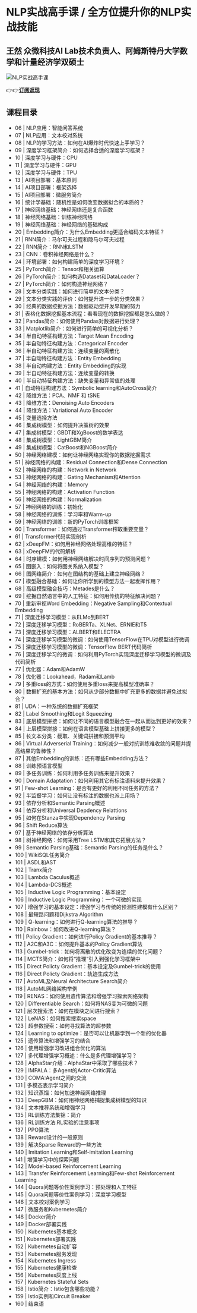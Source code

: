 NLP实战高手课 / 全方位提升你的NLP实战技能
=========================

王然 **众微科技AI Lab技术负责人、阿姆斯特丹大学数学和计量经济学双硕士**
-----------------------------------------

![NLP实战高手课](https://www.geekgay.com/storage/geek/geek_e9ce5f84cd8bcf96fb341690cb56562e.jpg)  
  
👉👉[**订阅返现**](https://time.geekbang.org/course/intro/100046401?code=%2FsTJkebkHO9cjtkh4AfKueWaqf6yzhYqekO2jeUNiVk%3D "NLP实战高手课")  
  
课程目录
----

  
  
- 06 | NLP应用：智能问答系统
- 07 | NLP应用：文本校对系统
- 08 | NLP的学习方法：如何在AI爆炸时代快速上手学习？
- 09 | 深度学习框架简介：如何选择合适的深度学习框架？
- 10 | 深度学习与硬件：CPU
- 11 | 深度学习与硬件：GPU
- 12 | 深度学习与硬件：TPU
- 13 | AI项目部署：基本原则
- 14 | AI项目部署：框架选择
- 15 | AI项目部署：微服务简介
- 16 | 统计学基础：随机性是如何改变数据拟合的本质的？
- 17 | 神经网络基础：神经网络还是复合函数
- 18 | 神经网络基础：训练神经网络
- 19 | 神经网络基础：神经网络的基础构成
- 20 | Embedding简介：为什么Embedding更适合编码文本特征？
- 21 | RNN简介：马尔可夫过程和隐马尔可夫过程
- 22 | RNN简介：RNN和LSTM
- 23 | CNN：卷积神经网络是什么？
- 24 | 环境部署：如何构建简单的深度学习环境？
- 25 | PyTorch简介：Tensor和相关运算
- 26 | PyTorch简介：如何构造Dataset和DataLoader？
- 27 | PyTorch简介：如何构造神经网络？
- 28 | 文本分类实践：如何进行简单的文本分类？
- 29 | 文本分类实践的评价：如何提升进一步的分类效果？
- 30 | 经典的数据挖掘方法：数据驱动型开发早期的努力
- 31 | 表格化数据挖掘基本流程：看看现在的数据挖掘都是怎么做的？
- 32 | Pandas简介：如何使用Pandas对数据进行处理？
- 33 | Matplotlib简介：如何进行简单的可视化分析？
- 34 | 半自动特征构建方法：Target Mean Encoding
- 35 | 半自动特征构建方法：Categorical Encoder
- 36 | 半自动特征构建方法：连续变量的离散化
- 37 | 半自动特征构建方法：Entity Embedding
- 38 | 半自动构建方法：Entity Embedding的实现
- 39 | 半自动特征构建方法：连续变量的转换
- 40 | 半自动特征构建方法：缺失变量和异常值的处理
- 41 | 自动特征构建方法：Symbolic learning和AutoCross简介
- 42 | 降维方法：PCA、NMF 和 tSNE
- 43 | 降维方法：Denoising Auto Encoders
- 44 | 降维方法：Variational Auto Encoder
- 45 | 变量选择方法
- 46 | 集成树模型：如何提升决策树的效果
- 47 | 集成树模型：GBDT和XgBoost的数学表达
- 48 | 集成树模型：LightGBM简介
- 49 | 集成树模型：CatBoost和NGBoost简介
- 50 | 神经网络建模：如何让神经网络实现你的数据挖掘需求
- 51 | 神经网络的构建：Residual Connection和Dense Connection
- 52 | 神经网络的构建：Network in Network
- 53 | 神经网络的构建：Gating Mechanism和Attention
- 54 | 神经网络的构建：Memory
- 55 | 神经网络的构建：Activation Function
- 56 | 神经网络的构建：Normalization
- 57 | 神经网络的训练：初始化
- 58 | 神经网络的训练：学习率和Warm-up
- 59 | 神经网络的训练：新的PyTorch训练框架
- 60 | Transformer：如何通过Transformer榨取重要变量？
- 61 | Transformer代码实现剖析
- 62 | xDeepFM：如何用神经网络处理高维的特征？
- 63 | xDeepFM的代码解析
- 64 | 时序建模：如何用神经网络解决时间序列的预测问题？
- 65 | 图嵌入：如何将图关系纳入模型？
- 66 | 图网络简介：如何在图结构的基础上建立神经网络？
- 67 | 模型融合基础：如何让你所学到的模型方法一起发挥作用？
- 68 | 高级模型融合技巧：Metades是什么？
- 69 | 挖掘自然语言中的人工特征：如何用传统的特征解决问题？
- 70 | 重新审视Word Embedding：Negative Sampling和Contextual Embedding
- 71 | 深度迁移学习模型：从ELMo到BERT
- 72 | 深度迁移学习模型：RoBERTa、XLNet、ERNIE和T5
- 73 | 深度迁移学习模型：ALBERT和ELECTRA
- 74 | 深度迁移学习模型的微调：如何使用TensorFlow在TPU对模型进行微调
- 75 | 深度迁移学习模型的微调：TensorFlow BERT代码简析
- 76 | 深度迁移学习的微调：如何利用PyTorch实现深度迁移学习模型的微调及代码简析
- 77 | 优化器：Adam和AdamW
- 78 | 优化器：Lookahead，Radam和Lamb
- 79 | 多重loss的方式：如何使用多重loss来提高模型准确率？
- 80 | 数据扩充的基本方法：如何从少部分数据中扩充更多的数据并避免过拟合？
- 81 | UDA：一种系统的数据扩充框架
- 82 | Label Smoothing和Logit Squeezing
- 83 | 底层模型拼接：如何让不同的语言模型融合在一起从而达到更好的效果？
- 84 | 上层模型拼接：如何在语言模型基础上拼接更多的模型？
- 85 | 长文本分类：截取、关键词拼接和预测平均
- 86 | Virtual Adverserial Training：如何减少一般对抗训练难收敛的问题并提高结果的鲁棒性？
- 87 | 其他Embedding的训练：还有哪些Embedding方法？
- 88 | 训练预语言模型
- 89 | 多任务训练：如何利用多任务训练来提升效果？
- 90 | Domain Adaptation：如何利用其它有标注语料来提升效果？
- 91 | Few-shot Learning：是否有更好的利用不同任务的方法？
- 92 | 半监督学习：如何让没有标注的数据也派上用场？
- 93 | 依存分析和Semantic Parsing概述
- 94 | 依存分析和Universal Depdency Relattions
- 95 | 如何在Stanza中实现Dependency Parsing
- 96 | Shift Reduce算法
- 97 | 基于神经网络的依存分析算法
- 98 | 树神经网络：如何采用Tree LSTM和其它拓展方法？
- 99 | Semantic Parsing基础：Semantic Parsing的任务是什么？
- 100 | WikiSQL任务简介
- 101 | ASDL和AST
- 102 | Tranx简介
- 103 | Lambda Caculus概述
- 104 | Lambda-DCS概述
- 105 | Inductive Logic Programming：基本设定
- 106 | Inductive Logic Programming：一个可微的实现
- 107 | 增强学习的基本设定：增强学习与传统的预测性建模有什么区别？
- 108 | 最短路问题和Dijkstra Algorithm
- 109 | Q-learning：如何进行Q-learning算法的推导？
- 110 | Rainbow：如何改进Q-learning算法？
- 111 | Policy Gradient：如何进行Policy Gradient的基本推导？
- 112 | A2C和A3C：如何提升基本的Policy Gradient算法
- 113 | Gumbel-trick：如何将离散的优化改变为连续的优化问题？
- 114 | MCTS简介：如何将“推理”引入到强化学习框架中
- 115 | Direct Policty Gradient：基本设定及Gumbel-trick的使用
- 116 | Direct Policty Gradient：轨迹生成方法
- 117 | AutoML及Neural Architecture Search简介
- 118 | AutoML网络架构举例
- 119 | RENAS：如何使用遗传算法和增强学习探索网络架构
- 120 | Differentiable Search：如何将NAS变为可微的问题
- 121 | 层次搜索法：如何在模块之间进行搜索？
- 122 | LeNAS：如何搜索搜索space
- 123 | 超参数搜索：如何寻找算法的超参数
- 124 | Learning to optimize：是否可以让机器学到一个新的优化器
- 125 | 遗传算法和增强学习的结合
- 126 | 使用增强学习改进组合优化的算法
- 127 | 多代理增强学习概述：什么是多代理增强学习？
- 128 | AlphaStar介绍：AlphaStar中采取了哪些技术？
- 129 | IMPALA：多Agent的Actor-Critic算法
- 130 | COMA:Agent之间的交流
- 131 | 多模态表示学习简介
- 132 | 知识蒸馏：如何加速神经网络推理
- 133 | DeepGBM：如何用神经网络捕捉集成树模型的知识
- 134 | 文本推荐系统和增强学习
- 135 | RL训练方法集锦：简介
- 136 | RL训练方法:RL实验的注意事项
- 137 | PPO算法
- 138 | Reward设计的一般原则
- 139 | 解决Sparse Reward的一些方法
- 140 | Imitation Learning和Self-imitation Learning
- 141 | 增强学习中的探索问题
- 142 | Model-based Reinforcement Learning
- 143 | Transfer Reinforcement Learning和Few-shot Reinforcement Learning
- 144 | Quora问题等价性案例学习：预处理和人工特征
- 145 | Quora问题等价性案例学习：深度学习模型
- 146 | 文本校对案例学习
- 147 | 微服务和Kubernetes简介
- 148 | Docker简介
- 149 | Docker部署实践
- 150 | Kubernetes基本概念
- 151 | Kubernetes部署实践
- 152 | Kubernetes自动扩容
- 153 | Kubernetes服务发现
- 154 | Kubernetes Ingress
- 155 | Kubernetes健康检查
- 156 | Kubernetes灰度上线
- 157 | Kubernetes Stateful Sets
- 158 | Istio简介：Istio包含哪些功能？
- 159 | Istio实例和Circuit Breaker
- 160 | 结束语